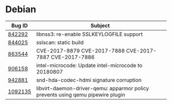 # Debian

| Bug ID | Subject |
|--------|---------|
|[842292](https://bugs.debian.org/cgi-bin/bugreport.cgi?bug=842292)|libnss3: re-enable SSLKEYLOGFILE support|
|[844025](https://bugs.debian.org/cgi-bin/bugreport.cgi?bug=844025)|sslscan: static build|
|[863544](https://bugs.debian.org/cgi-bin/bugreport.cgi?bug=863544)|CVE-2017-8879 CVE-2017-7888 CVE-2017-7887 CVE-2017-7886|
|[906158](https://bugs.debian.org/cgi-bin/bugreport.cgi?bug=906158)|intel-microcode: Update intel-microcode to 20180807|
|[942881](https://bugs.debian.org/cgi-bin/bugreport.cgi?bug=942881)|snd-hda-codec-hdmi signature corruption|
|[1092135](https://bugs.debian.org/cgi-bin/bugreport.cgi?bug=1092135)|libvirt-daemon-driver-qemu: apparmor policy prevents using qemu pipewire plugin|
